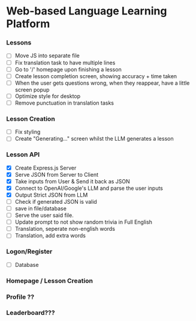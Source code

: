 # Web-based Language Learning Platform

### Lessons
- [ ] Move JS into separate file
- [ ] Fix translation task to have multiple lines
- [ ] Go to '/' homepage upon finishing a lesson
- [ ] Create lesson completion screen, showing accuracy + time taken
- [ ] When the user gets questions wrong, when they reappear, have a little screen popup
- [ ] Optimize style for desktop
- [ ] Remove punctuation in translation tasks

### Lesson Creation
- [ ] Fix styling
- [ ] Create "Generating..." screen whilst the LLM generates a lesson

### Lesson API
- [x] Create Express.js Server
- [x] Serve JSON from Server to Client
- [x] Take inputs from User & Send it back as JSON
- [x] Connect to OpenAI/Google's LLM and parse the user inputs 
- [x] Output Strict JSON from LLM
- [ ] Check if generated JSON is valid
- [ ] save in file/database
- [ ] Serve the user said file.
- [ ] Update prompt to not show random trivia in Full English
- [ ] Translation, seperate non-english words
- [ ] Translation, add extra words

### Logon/Register 
- [ ] Database

### Homepage / Lesson Creation

### Profile ??

### Leaderboard???

